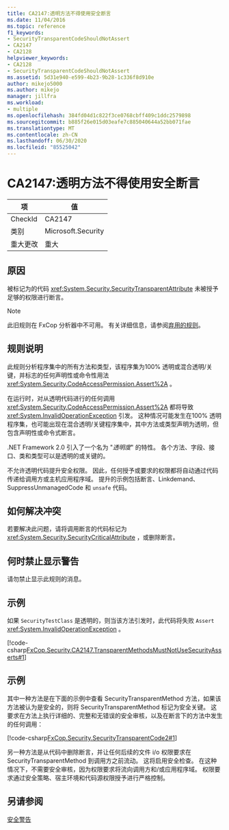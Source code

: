 ```yaml
---
title: CA2147:透明方法不得使用安全断言
ms.date: 11/04/2016
ms.topic: reference
f1_keywords:
- SecurityTransparentCodeShouldNotAssert
- CA2147
- CA2128
helpviewer_keywords:
- CA2128
- SecurityTransparentCodeShouldNotAssert
ms.assetid: 5d31e940-e599-4b23-9b28-1c336f8d910e
author: mikejo5000
ms.author: mikejo
manager: jillfra
ms.workload:
- multiple
ms.openlocfilehash: 384fd04d1c822f3ce0768cbff409c1ddc2579898
ms.sourcegitcommit: b885f26e015d03eafe7c885040644a52bb071fae
ms.translationtype: MT
ms.contentlocale: zh-CN
ms.lasthandoff: 06/30/2020
ms.locfileid: "85525042"
---
```

# <a name="ca2147-transparent-methods-may-not-use-security-asserts"></a>CA2147:透明方法不得使用安全断言

|项|值|
|-|-|
|CheckId|CA2147|
|类别|Microsoft.Security|
|重大更改|重大|

## <a name="cause"></a>原因
被标记为的代码 <xref:System.Security.SecurityTransparentAttribute> 未被授予足够的权限进行断言。

> [!NOTE]
> 此旧规则在 FxCop 分析器中不可用。 有关详细信息，请参阅[弃用的规则](fxcop-rule-port-status.md#deprecated-rules)。

## <a name="rule-description"></a>规则说明
此规则分析程序集中的所有方法和类型，该程序集为100% 透明或混合透明/关键，并标志的任何声明性或命令性用法 <xref:System.Security.CodeAccessPermission.Assert%2A> 。

在运行时，对从透明代码进行的任何调用 <xref:System.Security.CodeAccessPermission.Assert%2A> 都将导致 <xref:System.InvalidOperationException> 引发。 这种情况可能发生在100% 透明程序集，也可能出现在混合透明/关键程序集中，其中方法或类型声明为透明，但包含声明性或命令式断言。

.NET Framework 2.0 引入了一个名为 "*透明度*" 的特性。 各个方法、字段、接口、类和类型可以是透明的或关键的。

不允许透明代码提升安全权限。 因此，任何授予或要求的权限都将自动通过代码传递给调用方或主机应用程序域。 提升的示例包括断言、Linkdemand、SuppressUnmanagedCode 和 `unsafe` 代码。

## <a name="how-to-fix-violations"></a>如何解决冲突
若要解决此问题，请将调用断言的代码标记为 <xref:System.Security.SecurityCriticalAttribute> ，或删除断言。

## <a name="when-to-suppress-warnings"></a>何时禁止显示警告
请勿禁止显示此规则的消息。

## <a name="example"></a>示例
如果 `SecurityTestClass` 是透明的，则当该方法引发时，此代码将失败 `Assert` <xref:System.InvalidOperationException> 。

[!code-csharp[FxCop.Security.CA2147.TransparentMethodsMustNotUseSecurityAsserts#1](../code-quality/codesnippet/CSharp/ca2147-transparent-methods-may-not-use-security-asserts_1.cs)]

## <a name="example"></a>示例
其中一种方法是在下面的示例中查看 SecurityTransparentMethod 方法，如果该方法被认为是安全的，则将 SecurityTransparentMethod 标记为安全关键。 这要求在方法上执行详细的、完整和无错误的安全审核，以及在断言下的方法中发生的任何调用：

[!code-csharp[FxCop.Security.SecurityTransparentCode2#1](../code-quality/codesnippet/CSharp/ca2147-transparent-methods-may-not-use-security-asserts_2.cs)]

另一种方法是从代码中删除断言，并让任何后续的文件 i/o 权限要求在 SecurityTransparentMethod 到调用方之前流动。 这将启用安全检查。 在这种情况下，不需要安全审核，因为权限要求将流向调用方和/或应用程序域。 权限要求通过安全策略、宿主环境和代码源权限授予进行严格控制。

## <a name="see-also"></a>另请参阅
[安全警告](../code-quality/security-warnings.md)
